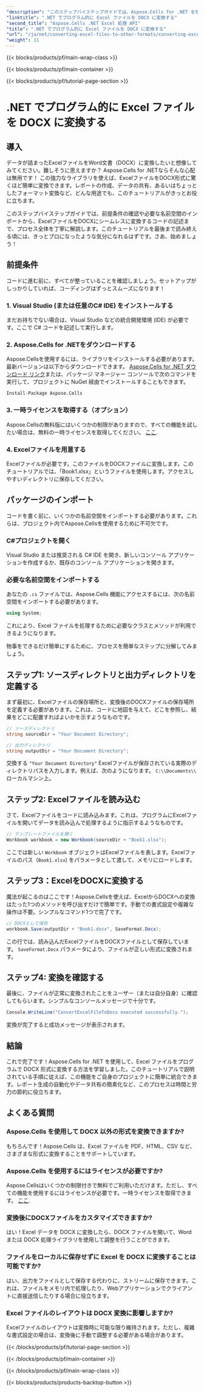 ```yaml
---
"description": "このステップバイステップガイドでは、Aspose.Cells for .NET を使用して Excel ファイルをプログラム的に DOCX に変換する方法を学びます。レポート作成やデータ共有に最適です。"
"linktitle": ".NET でプログラム的に Excel ファイルを DOCX に変換する"
"second_title": "Aspose.Cells .NET Excel 処理 API"
"title": ".NET でプログラム的に Excel ファイルを DOCX に変換する"
"url": "/ja/net/converting-excel-files-to-other-formats/converting-excel-file-to-docx/"
"weight": 11
---
```


{{< blocks/products/pf/main-wrap-class >}}

{{< blocks/products/pf/main-container >}}

{{< blocks/products/pf/tutorial-page-section >}}

# .NET でプログラム的に Excel ファイルを DOCX に変換する

## 導入

データが詰まったExcelファイルをWord文書（DOCX）に変換したいと想像してみてください。難しそうに思えますか？ Aspose.Cells for .NETならそんな心配は無用です！ この強力なライブラリを使えば、ExcelファイルをDOCX形式に驚くほど簡単に変換できます。レポートの作成、データの共有、あるいはちょっとしたフォーマット変換など、どんな用途でも、このチュートリアルがきっとお役に立ちます。

このステップバイステップガイドでは、前提条件の確認や必要な名前空間のインポートから、ExcelファイルをDOCXにシームレスに変換するコードの記述まで、プロセス全体を丁寧に解説します。このチュートリアルを最後まで読み終える頃には、きっとプロになったような気分になれるはずです。さあ、始めましょう！

## 前提条件

コードに進む前に、すべてが整っていることを確認しましょう。セットアップがしっかりしていれば、コーディングはずっとスムーズになります！

### 1. Visual Studio (または任意のC# IDE) をインストールする
まだお持ちでない場合は、Visual Studio などの統合開発環境 (IDE) が必要です。ここで C# コードを記述して実行します。

### 2. Aspose.Cells for .NETをダウンロードする
Aspose.Cellsを使用するには、ライブラリをインストールする必要があります。最新バージョンは以下からダウンロードできます。 [Aspose.Cells for .NET ダウンロード リンク](https://releases.aspose.com/cells/net/)または、パッケージ マネージャー コンソールで次のコマンドを実行して、プロジェクトに NuGet 経由でインストールすることもできます。

```bash
Install-Package Aspose.Cells
```

### 3. 一時ライセンスを取得する（オプション）
Aspose.Cellsの無料版にはいくつかの制限がありますので、すべての機能を試したい場合は、無料の一時ライセンスを取得してください。 [ここ](https://purchase。aspose.com/temporary-license/).

### 4. Excelファイルを用意する
Excelファイルが必要です。このファイルをDOCXファイルに変換します。このチュートリアルでは、「Book1.xlsx」というファイルを使用します。アクセスしやすいディレクトリに保存してください。

## パッケージのインポート

コードを書く前に、いくつかの名前空間をインポートする必要があります。これらは、プロジェクト内でAspose.Cellsを使用するために不可欠です。

### C#プロジェクトを開く
Visual Studio または推奨される C# IDE を開き、新しいコンソール アプリケーションを作成するか、既存のコンソール アプリケーションを開きます。

### 必要な名前空間をインポートする
あなたの `.cs` ファイルでは、Aspose.Cells 機能にアクセスするには、次の名前空間をインポートする必要があります。

```csharp
using System;
```

これにより、Excel ファイルを処理するために必要なクラスとメソッドが利用できるようになります。

物事をできるだけ簡単にするために、プロセスを簡単なステップに分解してみましょう。

## ステップ1: ソースディレクトリと出力ディレクトリを定義する

まず最初に、Excelファイルの保存場所と、変換後のDOCXファイルの保存場所を定義する必要があります。これは、コードに地図を与えて、どこを参照し、結果をどこに配置すればよいかを示すようなものです。

```csharp
// ソースディレクトリ
string sourceDir = "Your Document Directory";

// 出力ディレクトリ
string outputDir = "Your Document Directory";
```

交換する `"Your Document Directory"` Excelファイルが保存されている実際のディレクトリパスを入力します。例えば、次のようになります。 `C:\\Documents\\` ローカルマシン上。

## ステップ2: Excelファイルを読み込む

さて、Excelファイルをコードに読み込みます。これは、プログラムにExcelファイルを開いてデータを読み込んで処理するように指示するようなものです。

```csharp
// テンプレートファイルを開く
Workbook workbook = new Workbook(sourceDir + "Book1.xlsx");
```

ここでは新しい `Workbook` オブジェクトはExcelファイルを表します。Excelファイルのパス（`Book1.xlsx`) をパラメータとして渡して、メモリにロードします。

## ステップ3：ExcelをDOCXに変換する

魔法が起こるのはここです！Aspose.Cellsを使えば、ExcelからDOCXへの変換はたった1つのメソッドを呼び出すだけで簡単です。手動での書式設定や複雑な操作は不要。シンプルなコマンド1つで完了です。

```csharp
// DOCXとして保存
workbook.Save(outputDir + "Book1.docx", SaveFormat.Docx);
```

この行では、読み込んだExcelファイルをDOCXファイルとして保存しています。 `SaveFormat.Docx` パラメータにより、ファイルが正しい形式に変換されます。

## ステップ4: 変換を確認する

最後に、ファイルが正常に変換されたことをユーザー（または自分自身）に確認してもらいます。シンプルなコンソールメッセージで十分です。

```csharp
Console.WriteLine("ConvertExcelFileToDocx executed successfully.");
```

変換が完了すると成功メッセージが表示されます。

## 結論

これで完了です！Aspose.Cells for .NET を使用して、Excel ファイルをプログラムで DOCX 形式に変換する方法を学習しました。このチュートリアルで説明されている手順に従えば、この機能をご自身のプロジェクトに簡単に統合できます。レポート生成の自動化やデータ共有の簡素化など、このプロセスは時間と労力の節約に役立ちます。

## よくある質問

### Aspose.Cells を使用して DOCX 以外の形式を変換できますか?
もちろんです！Aspose.Cells は、Excel ファイルを PDF、HTML、CSV など、さまざまな形式に変換することをサポートしています。

### Aspose.Cells を使用するにはライセンスが必要ですか?
Aspose.Cellsはいくつかの制限付きで無料でご利用いただけます。ただし、すべての機能を使用するにはライセンスが必要です。一時ライセンスを取得できます。 [ここ](https://purchase。aspose.com/temporary-license/).

### 変換後にDOCXファイルをカスタマイズできますか?
はい！Excel データを DOCX に変換したら、DOCX ファイルを開いて、Word または DOCX 処理ライブラリを使用して調整を行うことができます。

### ファイルをローカルに保存せずに Excel を DOCX に変換することは可能ですか?
はい、出力をファイルとして保存する代わりに、ストリームに保存できます。これは、ファイルをメモリ内で処理したり、Webアプリケーションでクライアントに直接送信したりする場合に役立ちます。

### Excel ファイルのレイアウトは DOCX 変換に影響しますか?
Excelファイルのレイアウトは変換時に可能な限り維持されます。ただし、複雑な書式設定の場合は、変換後に手動で調整する必要がある場合があります。

{{< /blocks/products/pf/tutorial-page-section >}}

{{< /blocks/products/pf/main-container >}}

{{< /blocks/products/pf/main-wrap-class >}}

{{< blocks/products/products-backtop-button >}}